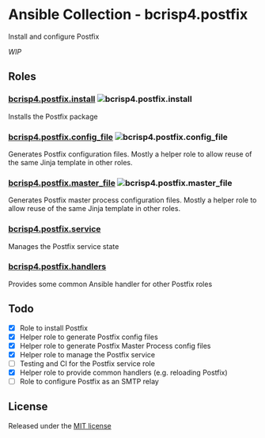 # Ansible Collection - bcrisp4.postfix

Install and configure Postfix

*WIP*

## Roles

### [bcrisp4.postfix.install](https://github.com/bcrisp4/ansible-collection-postfix/tree/main/roles/install) ![bcrisp4.postfix.install](https://github.com/bcrisp4/ansible-collection-postfix/workflows/bcrisp4.postfix.install/badge.svg)

Installs the Postfix package

### [bcrisp4.postfix.config_file](https://github.com/bcrisp4/ansible-collection-postfix/tree/main/roles/config_file) ![bcrisp4.postfix.config_file](https://github.com/bcrisp4/ansible-collection-postfix/workflows/bcrisp4.postfix.config_file/badge.svg)

Generates Postfix configuration files. Mostly a helper role to allow reuse of the same Jinja template in other roles.

### [bcrisp4.postfix.master_file](https://github.com/bcrisp4/ansible-collection-postfix/tree/main/roles/master_file) ![bcrisp4.postfix.master_file](https://github.com/bcrisp4/ansible-collection-postfix/workflows/bcrisp4.postfix.master_file/badge.svg)

Generates Postfix master process configuration files. Mostly a helper role to allow reuse of the same Jinja template in other roles.

### [bcrisp4.postfix.service](https://github.com/bcrisp4/ansible-collection-postfix/tree/main/roles/service)

Manages the Postfix service state

### [bcrisp4.postfix.handlers](https://github.com/bcrisp4/ansible-collection-postfix/tree/main/roles/handlers)

Provides some common Ansible handler for other Postfix roles

## Todo
- [x] Role to install Postfix
- [x] Helper role to generate Postfix config files
- [x] Helper role to generate Postfix Master Process config files
- [x] Helper role to manage the Postfix service
- [ ] Testing and CI for the Postfix service role
- [x] Helper role to provide common handlers (e.g. reloading Postfix)
- [ ] Role to configure Postfix as an SMTP relay

## License

Released under the [MIT license](https://raw.githubusercontent.com/bcrisp4/ansible-collection-postfix/main/LICENSE.txt)
